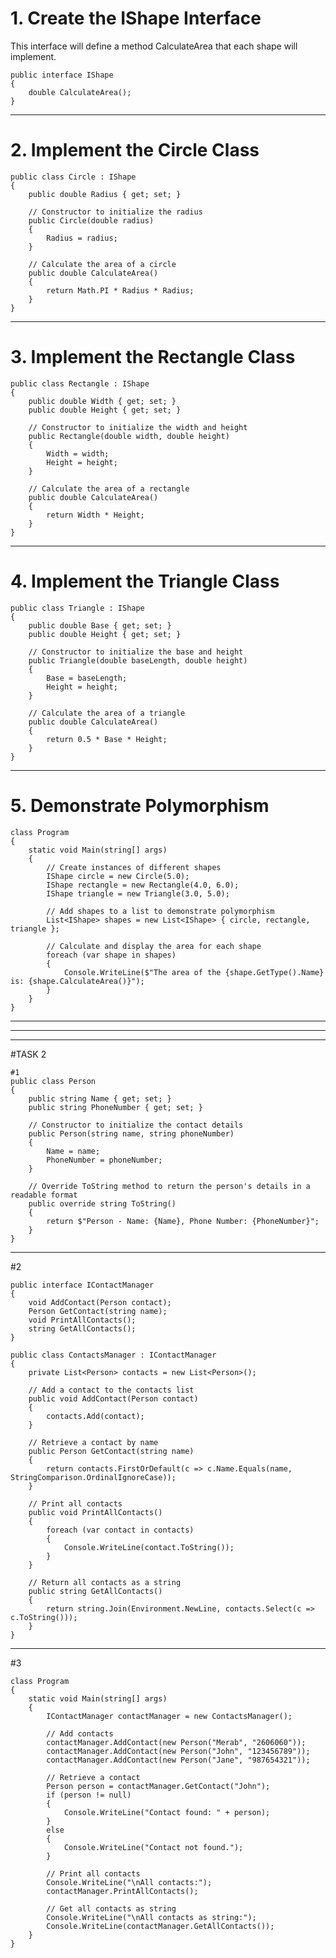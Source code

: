 # 1. Create the IShape Interface
This interface will define a method CalculateArea that each shape will implement.
```
public interface IShape
{
    double CalculateArea();
}
```
---------------------------------------------------------------------------------------------------------------------------------------------------------------------------------------------------------------------------------
# 2. Implement the Circle Class

```
public class Circle : IShape
{
    public double Radius { get; set; }

    // Constructor to initialize the radius
    public Circle(double radius)
    {
        Radius = radius;
    }

    // Calculate the area of a circle
    public double CalculateArea()
    {
        return Math.PI * Radius * Radius;
    }
}
```
---------------------------------------------------------------------------------------------------------------------------------------------------------------------------------------------------------------------------------

# 3. Implement the Rectangle Class
```
public class Rectangle : IShape
{
    public double Width { get; set; }
    public double Height { get; set; }

    // Constructor to initialize the width and height
    public Rectangle(double width, double height)
    {
        Width = width;
        Height = height;
    }

    // Calculate the area of a rectangle
    public double CalculateArea()
    {
        return Width * Height;
    }
}
```
---------------------------------------------------------------------------------------------------------------------------------------------------------------------------------------------------------------------------------
# 4. Implement the Triangle Class
```
public class Triangle : IShape
{
    public double Base { get; set; }
    public double Height { get; set; }

    // Constructor to initialize the base and height
    public Triangle(double baseLength, double height)
    {
        Base = baseLength;
        Height = height;
    }

    // Calculate the area of a triangle
    public double CalculateArea()
    {
        return 0.5 * Base * Height;
    }
}
```
---------------------------------------------------------------------------------------------------------------------------------------------------------------------------------------------------------------------------------
# 5. Demonstrate Polymorphism
```
class Program
{
    static void Main(string[] args)
    {
        // Create instances of different shapes
        IShape circle = new Circle(5.0);
        IShape rectangle = new Rectangle(4.0, 6.0);
        IShape triangle = new Triangle(3.0, 5.0);

        // Add shapes to a list to demonstrate polymorphism
        List<IShape> shapes = new List<IShape> { circle, rectangle, triangle };

        // Calculate and display the area for each shape
        foreach (var shape in shapes)
        {
            Console.WriteLine($"The area of the {shape.GetType().Name} is: {shape.CalculateArea()}");
        }
    }
}
```
---------------------------------------------------------------------------------------------------------------------------------------------------------------------------------------------------------------------------------
---------------------------------------------------------------------------------------------------------------------------------------------------------------------------------------------------------------------------------
---------------------------------------------------------------------------------------------------------------------------------------------------------------------------------------------------------------------------------
#TASK 2
```
#1
public class Person
{
    public string Name { get; set; }
    public string PhoneNumber { get; set; }

    // Constructor to initialize the contact details
    public Person(string name, string phoneNumber)
    {
        Name = name;
        PhoneNumber = phoneNumber;
    }

    // Override ToString method to return the person's details in a readable format
    public override string ToString()
    {
        return $"Person - Name: {Name}, Phone Number: {PhoneNumber}";
    }
}
```
---------------------------------------------------------------------------------------------------------------------------------------------------------------------------------------------------------------------------------
#2

```
public interface IContactManager
{
    void AddContact(Person contact);
    Person GetContact(string name);
    void PrintAllContacts();
    string GetAllContacts();
}

public class ContactsManager : IContactManager
{
    private List<Person> contacts = new List<Person>();

    // Add a contact to the contacts list
    public void AddContact(Person contact)
    {
        contacts.Add(contact);
    }

    // Retrieve a contact by name
    public Person GetContact(string name)
    {
        return contacts.FirstOrDefault(c => c.Name.Equals(name, StringComparison.OrdinalIgnoreCase));
    }

    // Print all contacts
    public void PrintAllContacts()
    {
        foreach (var contact in contacts)
        {
            Console.WriteLine(contact.ToString());
        }
    }

    // Return all contacts as a string
    public string GetAllContacts()
    {
        return string.Join(Environment.NewLine, contacts.Select(c => c.ToString()));
    }
}
```

---------------------------------------------------------------------------------------------------------------------------------------------------------------------------------------------------------------------------------
#3
```
class Program
{
    static void Main(string[] args)
    {
        IContactManager contactManager = new ContactsManager();

        // Add contacts
        contactManager.AddContact(new Person("Merab", "2606060"));
        contactManager.AddContact(new Person("John", "123456789"));
        contactManager.AddContact(new Person("Jane", "987654321"));

        // Retrieve a contact
        Person person = contactManager.GetContact("John");
        if (person != null)
        {
            Console.WriteLine("Contact found: " + person);
        }
        else
        {
            Console.WriteLine("Contact not found.");
        }

        // Print all contacts
        Console.WriteLine("\nAll contacts:");
        contactManager.PrintAllContacts();

        // Get all contacts as string
        Console.WriteLine("\nAll contacts as string:");
        Console.WriteLine(contactManager.GetAllContacts());
    }
}
```

